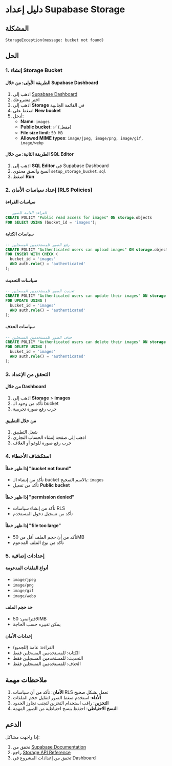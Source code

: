 # دليل إعداد Supabase Storage

## المشكلة
```
StorageException(message: bucket not found)
```

## الحل

### 1. إنشاء Storage Bucket

#### الطريقة الأولى: من خلال Supabase Dashboard
1. اذهب إلى [Supabase Dashboard](https://supabase.com/dashboard)
2. اختر مشروعك
3. اذهب إلى **Storage** في القائمة الجانبية
4. اضغط على **New bucket**
5. أدخل:
   - **Name**: `images`
   - **Public bucket**: ✅ (مفعل)
   - **File size limit**: `50 MB`
   - **Allowed MIME types**: `image/jpeg, image/png, image/gif, image/webp`

#### الطريقة الثانية: من خلال SQL Editor
1. اذهب إلى **SQL Editor** في Supabase Dashboard
2. انسخ والصق محتوى `setup_storage_bucket.sql`
3. اضغط **Run**

### 2. إعداد سياسات الأمان (RLS Policies)

#### سياسات القراءة
```sql
-- القراءة العامة للصور
CREATE POLICY "Public read access for images" ON storage.objects
FOR SELECT USING (bucket_id = 'images');
```

#### سياسات الكتابة
```sql
-- رفع الصور للمستخدمين المسجلين
CREATE POLICY "Authenticated users can upload images" ON storage.objects
FOR INSERT WITH CHECK (
  bucket_id = 'images' 
  AND auth.role() = 'authenticated'
);
```

#### سياسات التحديث
```sql
-- تحديث الصور للمستخدمين المسجلين
CREATE POLICY "Authenticated users can update their images" ON storage.objects
FOR UPDATE USING (
  bucket_id = 'images' 
  AND auth.role() = 'authenticated'
);
```

#### سياسات الحذف
```sql
-- حذف الصور للمستخدمين المسجلين
CREATE POLICY "Authenticated users can delete their images" ON storage.objects
FOR DELETE USING (
  bucket_id = 'images' 
  AND auth.role() = 'authenticated'
);
```

### 3. التحقق من الإعداد

#### من خلال Dashboard
1. اذهب إلى **Storage** > **images**
2. تأكد من وجود الـ bucket
3. جرب رفع صورة تجريبية

#### من خلال التطبيق
1. شغل التطبيق
2. اذهب إلى صفحة إنشاء الحساب التجاري
3. جرب رفع صورة للوغو أو الغلاف

### 4. استكشاف الأخطاء

#### إذا ظهر خطأ "bucket not found"
- تأكد من إنشاء الـ bucket بالاسم الصحيح: `images`
- تأكد من تفعيل **Public bucket**

#### إذا ظهر خطأ "permission denied"
- تأكد من إنشاء سياسات RLS
- تأكد من تسجيل دخول المستخدم

#### إذا ظهر خطأ "file too large"
- تأكد من أن حجم الملف أقل من 50MB
- تأكد من نوع الملف المدعوم

### 5. إعدادات إضافية

#### أنواع الملفات المدعومة
- `image/jpeg`
- `image/png`
- `image/gif`
- `image/webp`

#### حد حجم الملف
- الافتراضي: 50MB
- يمكن تغييره حسب الحاجة

#### إعدادات الأمان
- القراءة: عامة (للجميع)
- الكتابة: للمستخدمين المسجلين فقط
- التحديث: للمستخدمين المسجلين فقط
- الحذف: للمستخدمين المسجلين فقط

## ملاحظات مهمة

1. **الأمان**: تأكد من أن سياسات RLS تعمل بشكل صحيح
2. **الأداء**: استخدم ضغط الصور لتقليل حجم الملفات
3. **التخزين**: راقب استخدام التخزين لتجنب تجاوز الحدود
4. **النسخ الاحتياطي**: احتفظ بنسخ احتياطية من الصور المهمة

## الدعم

إذا واجهت مشاكل:
1. تحقق من [Supabase Documentation](https://supabase.com/docs/guides/storage)
2. راجع [Storage API Reference](https://supabase.com/docs/reference/dart/storage)
3. تحقق من إعدادات المشروع في Dashboard
